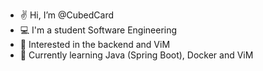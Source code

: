 - ✌️ Hi, I’m @CubedCard
- 💻 I'm a student Software Engineering
- 👀 Interested in the backend and ViM
- 🌱 Currently learning Java (Spring Boot), Docker and ViM

<!---
CubedCard/CubedCard is a ✨ special ✨ repository because its `README.md` (this file) appears on your GitHub profile.
You can click the Preview link to take a look at your changes.
--->
